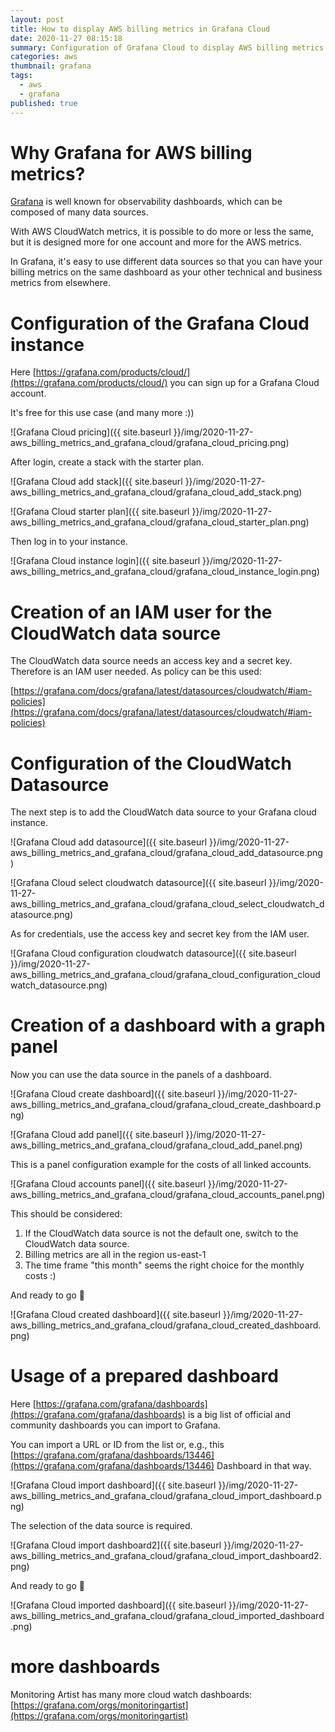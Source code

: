 ```yaml
---
layout: post
title: How to display AWS billing metrics in Grafana Cloud
date: 2020-11-27 08:15:18
summary: Configuration of Grafana Cloud to display AWS billing metrics
categories: aws
thumbnail: grafana
tags:
  - aws
  - grafana
published: true
---
```


# Why Grafana for AWS billing metrics?

[Grafana](https://grafana.com/) is well known for observability dashboards, which can be composed of many data sources.

With AWS CloudWatch metrics, it is possible to do more or less the same, but it is designed more for one account and more for the AWS metrics.

In Grafana, it's easy to use different data sources so that you can have your billing metrics on the same dashboard as your other technical and business metrics from elsewhere.

# Configuration of the Grafana Cloud instance

Here [https://grafana.com/products/cloud/](https://grafana.com/products/cloud/) you can sign up for a Grafana Cloud account.

It's free for this use case (and many more :))

![Grafana Cloud pricing]({{ site.baseurl }}/img/2020-11-27-aws_billing_metrics_and_grafana_cloud/grafana_cloud_pricing.png)

After login, create a stack with the starter plan.

![Grafana Cloud add stack]({{ site.baseurl }}/img/2020-11-27-aws_billing_metrics_and_grafana_cloud/grafana_cloud_add_stack.png)

![Grafana Cloud starter plan]({{ site.baseurl }}/img/2020-11-27-aws_billing_metrics_and_grafana_cloud/grafana_cloud_starter_plan.png)

Then log in to your instance.

![Grafana Cloud instance login]({{ site.baseurl }}/img/2020-11-27-aws_billing_metrics_and_grafana_cloud/grafana_cloud_instance_login.png)

# Creation of an IAM user for the CloudWatch data source

The CloudWatch data source needs an access key and a secret key. Therefore is an IAM user needed. As policy can be this used:

[https://grafana.com/docs/grafana/latest/datasources/cloudwatch/#iam-policies](https://grafana.com/docs/grafana/latest/datasources/cloudwatch/#iam-policies)

# Configuration of the CloudWatch Datasource

The next step is to add the CloudWatch data source to your Grafana cloud instance.

![Grafana Cloud add datasource]({{ site.baseurl }}/img/2020-11-27-aws_billing_metrics_and_grafana_cloud/grafana_cloud_add_datasource.png)

![Grafana Cloud select cloudwatch datasource]({{ site.baseurl }}/img/2020-11-27-aws_billing_metrics_and_grafana_cloud/grafana_cloud_select_cloudwatch_datasource.png)

As for credentials, use the access key and secret key from the IAM user.

![Grafana Cloud configuration cloudwatch datasource]({{ site.baseurl }}/img/2020-11-27-aws_billing_metrics_and_grafana_cloud/grafana_cloud_configuration_cloudwatch_datasource.png)

# Creation of a dashboard with a graph panel

Now you can use the data source in the panels of a dashboard.

![Grafana Cloud create dashboard]({{ site.baseurl }}/img/2020-11-27-aws_billing_metrics_and_grafana_cloud/grafana_cloud_create_dashboard.png)

![Grafana Cloud add panel]({{ site.baseurl }}/img/2020-11-27-aws_billing_metrics_and_grafana_cloud/grafana_cloud_add_panel.png)

This is a panel configuration example for the costs of all linked accounts.

![Grafana Cloud accounts panel]({{ site.baseurl }}/img/2020-11-27-aws_billing_metrics_and_grafana_cloud/grafana_cloud_accounts_panel.png)

This should be considered:

1. If the CloudWatch data source is not the default one, switch to the CloudWatch data source.
2. Billing metrics are all in the region us-east-1
3. The time frame "this month" seems the right choice for the monthly costs :)

And ready to go 🎉

![Grafana Cloud created dashboard]({{ site.baseurl }}/img/2020-11-27-aws_billing_metrics_and_grafana_cloud/grafana_cloud_created_dashboard.png)

# Usage of a prepared dashboard

Here [https://grafana.com/grafana/dashboards](https://grafana.com/grafana/dashboards) is a big list of official and community dashboards you can import to Grafana.

You can import a URL or ID from the list or, e.g., this [https://grafana.com/grafana/dashboards/13446](https://grafana.com/grafana/dashboards/13446) Dashboard in that way.

![Grafana Cloud import dashboard]({{ site.baseurl }}/img/2020-11-27-aws_billing_metrics_and_grafana_cloud/grafana_cloud_import_dashboard.png)

The selection of the data source is required.

![Grafana Cloud import dashboard2]({{ site.baseurl }}/img/2020-11-27-aws_billing_metrics_and_grafana_cloud/grafana_cloud_import_dashboard2.png)

And ready to go 🎉

![Grafana Cloud imported dashboard]({{ site.baseurl }}/img/2020-11-27-aws_billing_metrics_and_grafana_cloud/grafana_cloud_imported_dashboard.png)

# more dashboards

Monitoring Artist has many more cloud watch dashboards: [https://grafana.com/orgs/monitoringartist](https://grafana.com/orgs/monitoringartist)
